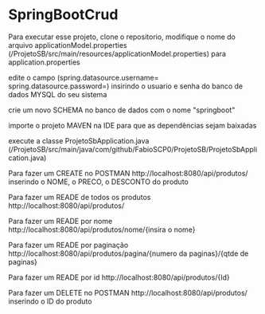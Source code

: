 # SpringBootCrud
Para executar esse projeto, clone o repositorio, modifique o nome do arquivo applicationModel.properties (/ProjetoSB/src/main/resources/applicationModel.properties) para application.properties

edite o campo (spring.datasource.username= spring.datasource.password=) insirindo o usuario e senha do banco de dados MYSQL do seu sistema

crie um novo SCHEMA no banco de dados com o nome "springboot"

importe o projeto MAVEN na IDE para que as dependências sejam baixadas

execute a classe ProjetoSbApplication.java (/ProjetoSB/src/main/java/com/github/FabioSCP0/ProjetoSB/ProjetoSbApplication.java)

Para fazer um CREATE no POSTMAN http://localhost:8080/api/produtos/ inserindo o NOME, o PRECO, o DESCONTO do produto

Para fazer um READE de todos os produtos http://localhost:8080/api/produtos/

Para fazer um READE por nome http://localhost:8080/api/produtos/nome/{insira o nome}

Para fazer um READE por paginação http://localhost:8080/api/produtos/pagina/{numero da paginas}/{qtde de paginas}

Para fazer um READE por id http://localhost:8080/api/produtos/{Id}

Para fazer um DELETE no POSTMAN http://localhost:8080/api/produtos/ inserindo o ID do produto
